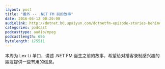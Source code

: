 ```yaml
---
layout: post
title: "番外 -- .NET FM 前的故事"
date: 2016-06-12 00:20:00
audiolink: http://dotnet.b0.upaiyun.com/dotnetfm-episode-stories-behind.mp3
categories: podcast 
podcasttype: audio/mpeg
podcastlength: 686
bytelength: 175511   
---
```


本周为 Lex Li 单口，讲述 .NET FM 诞生之前的故事，希望给对播客录制感兴趣的朋友提供一些有用的信息。


